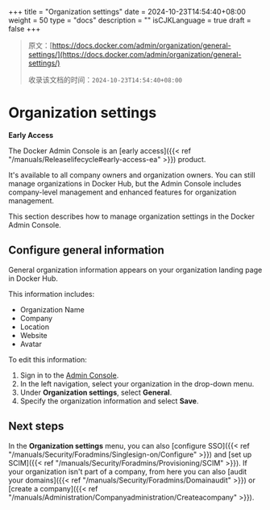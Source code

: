 +++
title = "Organization settings"
date = 2024-10-23T14:54:40+08:00
weight = 50
type = "docs"
description = ""
isCJKLanguage = true
draft = false
+++

> 原文：[https://docs.docker.com/admin/organization/general-settings/](https://docs.docker.com/admin/organization/general-settings/)
>
> 收录该文档的时间：`2024-10-23T14:54:40+08:00`

# Organization settings

**Early Access**

The Docker Admin Console is an [early access]({{< ref "/manuals/Releaselifecycle#early-access-ea" >}}) product.

It's available to all company owners and organization owners. You can still manage organizations in Docker Hub, but the Admin Console includes company-level management and enhanced features for organization management.

This section describes how to manage organization settings in the Docker Admin Console.

## Configure general information

General organization information appears on your organization landing page in Docker Hub.

This information includes:

- Organization Name
- Company
- Location
- Website
- Avatar

To edit this information:

1. Sign in to the [Admin Console](https://admin.docker.com/).
2. In the left navigation, select your organization in the drop-down menu.
3. Under **Organization settings**, select **General**.
4. Specify the organization information and select **Save**.

## Next steps

In the **Organization settings** menu, you can also [configure SSO]({{< ref "/manuals/Security/Foradmins/Singlesign-on/Configure" >}}) and [set up SCIM]({{< ref "/manuals/Security/Foradmins/Provisioning/SCIM" >}}). If your organization isn't part of a company, from here you can also [audit your domains]({{< ref "/manuals/Security/Foradmins/Domainaudit" >}}) or [create a company]({{< ref "/manuals/Administration/Companyadministration/Createacompany" >}}).
